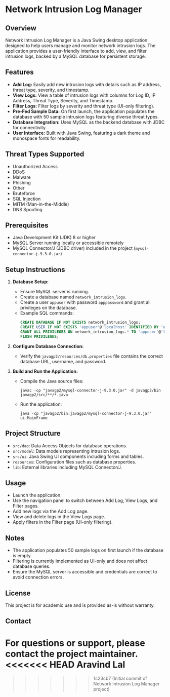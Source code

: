 # Network Intrusion Log Manager

## Overview
Network Intrusion Log Manager is a Java Swing desktop application designed to help users manage and monitor network intrusion logs. The application provides a user-friendly interface to add, view, and filter intrusion logs, backed by a MySQL database for persistent storage.

## Features
- **Add Log:** Easily add new intrusion logs with details such as IP address, threat type, severity, and timestamp.
- **View Logs:** View a table of intrusion logs with columns for Log ID, IP Address, Threat Type, Severity, and Timestamp.
- **Filter Logs:** Filter logs by severity and threat type (UI-only filtering).
- **Pre-Fed Sample Data:** On first launch, the application populates the database with 50 sample intrusion logs featuring diverse threat types.
- **Database Integration:** Uses MySQL as the backend database with JDBC for connectivity.
- **User Interface:** Built with Java Swing, featuring a dark theme and monospace fonts for readability.

## Threat Types Supported
- Unauthorized Access
- DDoS
- Malware
- Phishing
- Other
- Bruteforce
- SQL Injection
- MITM (Man-in-the-Middle)
- DNS Spoofing

## Prerequisites
- Java Development Kit (JDK) 8 or higher
- MySQL Server running locally or accessible remotely
- MySQL Connector/J (JDBC driver) included in the project (`mysql-connector-j-9.3.0.jar`)

## Setup Instructions

1. **Database Setup:**
   - Ensure MySQL server is running.
   - Create a database named `network_intrusion_logs`.
   - Create a user `appuser` with password `apppassword` and grant all privileges on the database.
   - Example SQL commands:
     ```sql
     CREATE DATABASE IF NOT EXISTS network_intrusion_logs;
     CREATE USER IF NOT EXISTS 'appuser'@'localhost' IDENTIFIED BY 'apppassword';
     GRANT ALL PRIVILEGES ON network_intrusion_logs.* TO 'appuser'@'localhost';
     FLUSH PRIVILEGES;
     ```

2. **Configure Database Connection:**
   - Verify the `javagp2/resources/db.properties` file contains the correct database URL, username, and password.

3. **Build and Run the Application:**
   - Compile the Java source files:
     ```
     javac -cp "javagp2/mysql-connector-j-9.3.0.jar" -d javagp2/bin javagp2/src/**/*.java
     ```
   - Run the application:
     ```
     java -cp "javagp2/bin:javagp2/mysql-connector-j-9.3.0.jar" ui.MainFrame
     ```

## Project Structure
- `src/dao`: Data Access Objects for database operations.
- `src/model`: Data models representing intrusion logs.
- `src/ui`: Java Swing UI components including forms and tables.
- `resources`: Configuration files such as database properties.
- `lib`: External libraries including MySQL Connector/J.

## Usage
- Launch the application.
- Use the navigation panel to switch between Add Log, View Logs, and Filter pages.
- Add new logs via the Add Log page.
- View and delete logs in the View Logs page.
- Apply filters in the Filter page (UI-only filtering).

## Notes
- The application populates 50 sample logs on first launch if the database is empty.
- Filtering is currently implemented as UI-only and does not affect database queries.
- Ensure the MySQL server is accessible and credentials are correct to avoid connection errors.

## License
This project is for academic use and is provided as-is without warranty.

## Contact
For questions or support, please contact the project maintainer.
<<<<<<< HEAD
Aravind Lal
=======
>>>>>>> 1c23cb7 (Initial commit of Network Intrusion Log Manager project)
